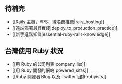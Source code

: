## 待補完

* [[Rails 主機，VPS，域名商推薦|rails_hosting]]
* [[遠端佈署最佳實踐|deploy_to_production_practice]]
* [[新手進階知識|essential-ruby-rails-knowledge]]

## 台灣使用 Ruby 狀況
* [[用 Ruby 的公司列表|company_list]]
* [[用 Ruby 開發的網站|powered_sites]]
* [[Ruby 開發者 Blog 以及 Twitter 目錄|rubyists]]